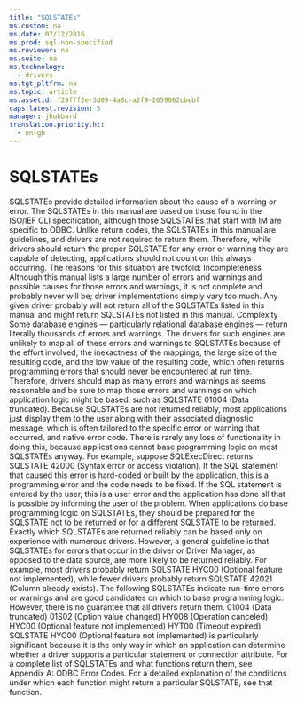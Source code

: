 ```yaml
---
title: "SQLSTATEs"
ms.custom: na
ms.date: 07/12/2016
ms.prod: sql-non-specified
ms.reviewer: na
ms.suite: na
ms.technology: 
  - drivers
ms.tgt_pltfrm: na
ms.topic: article
ms.assetid: f29fff2e-3d09-4a8c-a2f9-2059062cbebf
caps.latest.revision: 5
manager: jhubbard
translation.priority.ht: 
  - en-gb
---
```

# SQLSTATEs
<?xml version="1.0" encoding="utf-8"?>
<developerConceptualDocument xmlns="http://ddue.schemas.microsoft.com/authoring/2003/5" xmlns:xlink="http://www.w3.org/1999/xlink" xmlns:xsi="http://www.w3.org/2001/XMLSchema-instance" xsi:schemaLocation="http://ddue.schemas.microsoft.com/authoring/2003/5 http://dduestorage.blob.core.windows.net/ddueschema/developer.xsd">
  <introduction>
    <para>SQLSTATEs provide detailed information about the cause of a warning or error. The SQLSTATEs in this manual are based on those found in the ISO/IEF CLI specification, although those SQLSTATEs that start with IM are specific to ODBC.</para>
    <para>Unlike return codes, the SQLSTATEs in this manual are guidelines, and drivers are not required to return them. Therefore, while drivers should return the proper SQLSTATE for any error or warning they are capable of detecting, applications should not count on this always occurring. The reasons for this situation are twofold:  </para>
    <list class="bullet">
      <listItem>
        <para>
          <legacyBold>Incompleteness</legacyBold> Although this manual lists a large number of errors and warnings and possible causes for those errors and warnings, it is not complete and probably never will be; driver implementations simply vary too much. Any given driver probably will not return all of the SQLSTATEs listed in this manual and might return SQLSTATEs not listed in this manual.</para>
      </listItem>
      <listItem>
        <para>
          <legacyBold>Complexity</legacyBold> Some database engines — particularly relational database engines — return literally thousands of errors and warnings. The drivers for such engines are unlikely to map all of these errors and warnings to SQLSTATEs because of the effort involved, the inexactness of the mappings, the large size of the resulting code, and the low value of the resulting code, which often returns programming errors that should never be encountered at run time. Therefore, drivers should map as many errors and warnings as seems reasonable and be sure to map those errors and warnings on which application logic might be based, such as SQLSTATE 01004 (Data truncated).</para>
      </listItem>
    </list>
    <para>Because SQLSTATEs are not returned reliably, most applications just display them to the user along with their associated diagnostic message, which is often tailored to the specific error or warning that occurred, and native error code. There is rarely any loss of functionality in doing this, because applications cannot base programming logic on most SQLSTATEs anyway. For example, suppose <legacyBold>SQLExecDirect</legacyBold> returns SQLSTATE 42000 (Syntax error or access violation). If the SQL statement that caused this error is hard-coded or built by the application, this is a programming error and the code needs to be fixed. If the SQL statement is entered by the user, this is a user error and the application has done all that is possible by informing the user of the problem.</para>
    <para>When applications do base programming logic on SQLSTATEs, they should be prepared for the SQLSTATE not to be returned or for a different SQLSTATE to be returned. Exactly which SQLSTATEs are returned reliably can be based only on experience with numerous drivers. However, a general guideline is that SQLSTATEs for errors that occur in the driver or Driver Manager, as opposed to the data source, are more likely to be returned reliably. For example, most drivers probably return SQLSTATE HYC00 (Optional feature not implemented), while fewer drivers probably return SQLSTATE 42021 (Column already exists).</para>
    <para>The following SQLSTATEs indicate run-time errors or warnings and are good candidates on which to base programming logic. However, there is no guarantee that all drivers return them.  </para>
    <list class="bullet">
      <listItem>
        <para>01004 (Data truncated)</para>
      </listItem>
      <listItem>
        <para>01S02 (Option value changed)</para>
      </listItem>
      <listItem>
        <para>HY008 (Operation canceled)</para>
      </listItem>
      <listItem>
        <para>HYC00 (Optional feature not implemented)</para>
      </listItem>
      <listItem>
        <para>HYT00 (Timeout expired)</para>
      </listItem>
    </list>
    <para>SQLSTATE HYC00 (Optional feature not implemented) is particularly significant because it is the only way in which an application can determine whether a driver supports a particular statement or connection attribute.</para>
    <para>For a complete list of SQLSTATEs and what functions return them, see <legacyLink xlink:href="c06902e4-721d-42e2-b818-05f0e18e4ce0">Appendix A: ODBC Error Codes</legacyLink>. For a detailed explanation of the conditions under which each function might return a particular SQLSTATE, see that function.</para>
  </introduction>
  <relatedTopics />
</developerConceptualDocument>